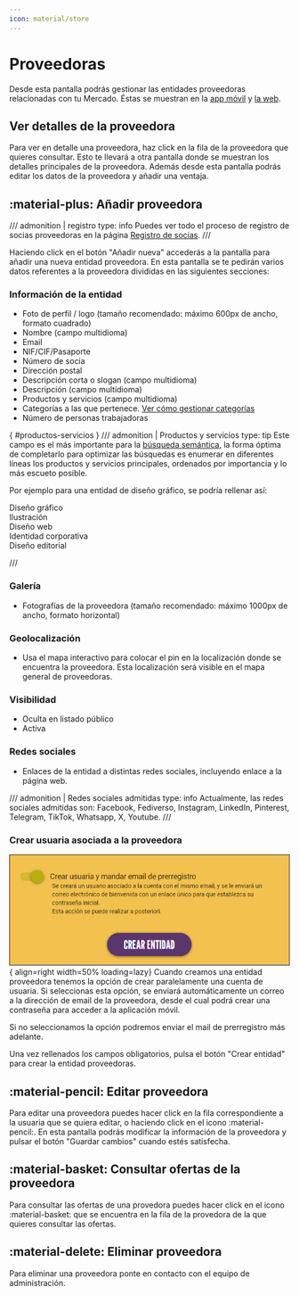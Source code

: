 ```yaml
---
icon: material/store
---
```


# Proveedoras
Desde esta pantalla podrás gestionar las entidades proveedoras relacionadas con tu Mercado. Éstas se muestran en
la [app móvil](/docs/user/aplicacion_movil/entidades/) y [la web](../../integraciones/web/#1-listado-de-entidades).

## Ver detalles de la proveedora
Para ver en detalle una proveedora, haz click en la fila de la proveedora que quieres consultar. Esto te llevará a otra 
pantalla donde se muestran los detalles principales de la proveedora. Además desde esta pantalla podrás editar los datos
de la proveedora y añadir una ventaja.

## :material-plus: Añadir proveedora
/// admonition | registro
    type: info
Puedes ver todo el proceso de registro de socias proveedoras en la página [Registro de socias](../registro.md).
///

Haciendo click en el botón "Añadir nueva" accederás a la pantalla para añadir una nueva entidad proveedora. 
En esta pantalla se te pedirán varios datos referentes a la proveedora divididas en las siguientes secciones:

### Información de la entidad
  - Foto de perfil / logo (tamaño recomendado: máximo 600px de ancho, formato cuadrado)
  - Nombre (campo multidioma)
  - Email
  - NIF/CIF/Pasaporte
  - Número de socia
  - Dirección postal
  - Descripción corta o slogan (campo multidioma)
  - Descripción (campo multidioma)
  - Productos y servicios (campo multidioma)
  - Categorías a las que pertenece. [Ver cómo gestionar categorías](categorias.md)
  - Número de personas trabajadoras

[](){ #productos-servicios }
/// admonition | Productos y servicios
    type: tip
Este campo es el más importante para la [búsqueda semántica](../busqueda_semantica.md), la forma óptima de completarlo 
para optimizar las búsquedas es enumerar en diferentes líneas los productos y servicios principales, ordenados por 
importancia y lo más escueto posible.

Por ejemplo para una entidad de diseño gráfico, se podría rellenar así:

Diseño gráfico<br>
Ilustración<br>
Diseño web<br>
Identidad corporativa<br>
Diseño editorial<br>

///

### Galería
  - Fotografías de la proveedora (tamaño recomendado: máximo 1000px de ancho, formato horizontal)

### Geolocalización
  - Usa el mapa interactivo para colocar el pin en la localización donde se encuentra la proveedora. 
Esta localización será visible en el mapa general de proveedoras.

### Visibilidad
  - Oculta en listado público
  - Activa

### Redes sociales
  - Enlaces de la entidad a distintas redes sociales, incluyendo enlace a la página web.

/// admonition | Redes sociales admitidas
    type: info
Actualmente, las redes sociales admitidas son: Facebook, Fediverso, Instagram, LinkedIn, Pinterest, 
Telegram, TikTok, Whatsapp, X, Youtube.
///

### Crear usuaria asociada a la proveedora

![Crear usuaria y mandar email de prerregistro](../../assets/prerregistro.png){ align=right width=50% loading=lazy} 
Cuando creamos una entidad proveedora tenemos la opción de crear paralelamente una cuenta de usuaria. 
Si seleccionas esta opción, se enviará automáticamente un correo a la dirección de email de la proveedora, 
desde el cual podrá crear una  contraseña para acceder a la aplicación móvil.

Si no seleccionamos la opción podremos enviar el mail de prerregistro más adelante.
  
Una vez rellenados los campos obligatorios, pulsa el botón "Crear entidad" para crear la entidad proveedoras.

## :material-pencil: Editar proveedora
Para editar una proveedora puedes hacer click en la fila correspondiente a la usuaria que se quiera editar, o haciendo 
click en el icono :material-pencil:.
En esta pantalla podrás modificar la información de la proveedora y pulsar el botón "Guardar cambios" cuando estés satisfecha. 

## :material-basket: Consultar ofertas de la proveedora
Para consultar las ofertas de una provedora puedes hacer click en el icono :material-basket: que se encuentra en la fila 
de la provedora de la que quieres consultar las ofertas.

## :material-delete: Eliminar proveedora
Para eliminar una proveedora ponte en contacto con el equipo de administración.
